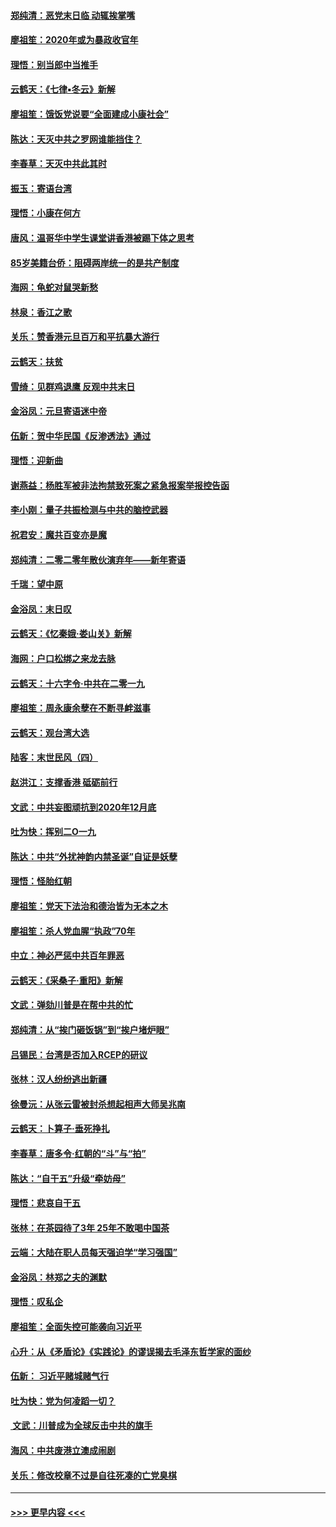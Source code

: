 #### [郑纯清：恶党末日临 动辄挨掌嘴](../pages/nsc993/n11769356.md?t=01052001) 
#### [廖祖笙：2020年或为暴政收官年](../pages/nsc993/n11768216.md?t=01052001) 
#### [理悟：别当郎中当推手](../pages/nsc993/n11768243.md?t=01052001) 
#### [云鹤天：《七律▪冬云》新解](../pages/nsc993/n11768204.md?t=01052001) 
#### [廖祖笙：饿饭党说要“全面建成小康社会”](../pages/nsc993/n11767482.md?t=01052001) 
#### [陈达：天灭中共之罗网谁能挡住？](../pages/nsc993/n11767465.md?t=01052001) 
#### [李春草：天灭中共此其时](../pages/nsc993/n11767452.md?t=01052001) 
#### [振玉：寄语台湾](../pages/nsc993/n11767432.md?t=01052001) 
#### [理悟：小康在何方](../pages/nsc993/n11767394.md?t=01052001) 
#### [唐风：温哥华中学生课堂讲香港被踢下体之思考](../pages/nsc993/n11766848.md?t=01052001) 
#### [85岁美籍台侨：阻碍两岸统一的是共产制度](../pages/nsc993/n11765043.md?t=01052001) 
#### [海网：龟蛇对鼠哭新愁](../pages/nsc993/n11764895.md?t=01052001) 
#### [林泉：香江之歌](../pages/nsc993/n11764415.md?t=01052001) 
#### [关乐：赞香港元旦百万和平抗暴大游行](../pages/nsc993/n11764382.md?t=01052001) 
#### [云鹤天：扶贫](../pages/nsc993/n11764245.md?t=01052001) 
#### [雪绮：见群鸡退鹰  反观中共末日](../pages/nsc993/n11762112.md?t=01052001) 
#### [金浴凤：元旦寄语迷中帝](../pages/nsc993/n11761788.md?t=01052001) 
#### [伍新：贺中华民国《反渗透法》通过](../pages/nsc993/n11761994.md?t=01052001) 
#### [理悟：迎新曲](../pages/nsc993/n11761152.md?t=01052001) 
#### [谢燕益：杨胜军被非法拘禁致死案之紧急报案举报控告函](../pages/nsc993/n11756134.md?t=01052001) 
#### [李小刚：量子共振检测与中共的脑控武器](../pages/nsc993/n11754518.md?t=01052001) 
#### [祝君安：魔共百变亦是魔](../pages/nsc993/n11754469.md?t=01052001) 
#### [郑纯清：二零二零年散伙演弃年——新年寄语](../pages/nsc993/n11754195.md?t=01052001) 
#### [千瑞：望中原](../pages/nsc993/n11754159.md?t=01052001) 
#### [金浴凤：末日叹](../pages/nsc993/n11752359.md?t=01052001) 
#### [云鹤天：《忆秦娥‧娄山关》新解](../pages/nsc993/n11752348.md?t=01052001) 
#### [海网：户口松绑之来龙去脉](../pages/nsc993/n11752328.md?t=01052001) 
#### [云鹤天：十六字令‧中共在二零一九](../pages/nsc993/n11752305.md?t=01052001) 
#### [廖祖笙：周永康余孽在不断寻衅滋事](../pages/nsc993/n11751013.md?t=01052001) 
#### [云鹤天：观台湾大选](../pages/nsc993/n11751007.md?t=01052001) 
#### [陆客：末世民风（四）](../pages/nsc993/n11749203.md?t=01052001) 
#### [赵洪江：支撑香港 砥砺前行](../pages/nsc993/n11748482.md?t=01052001) 
#### [文武：中共妄图顽抗到2020年12月底](../pages/nsc993/n11748446.md?t=01052001) 
#### [吐为快：挥别二O一九](../pages/nsc993/n11748411.md?t=01052001) 
#### [陈达：中共“外扰神韵内禁圣诞”自证是妖孽](../pages/nsc993/n11748226.md?t=01052001) 
#### [理悟：怪胎红朝](../pages/nsc993/n11748206.md?t=01052001) 
#### [廖祖笙：党天下法治和德治皆为无本之木](../pages/nsc993/n11748135.md?t=01052001) 
#### [廖祖笙：杀人党血腥“执政”70年](../pages/nsc993/n11745144.md?t=01052001) 
#### [中立：神必严惩中共百年罪恶](../pages/nsc993/n11744970.md?t=01052001) 
#### [云鹤天：《采桑子‧重阳》新解](../pages/nsc993/n11744948.md?t=01052001) 
#### [文武：弹劾川普是在帮中共的忙](../pages/nsc993/n11744758.md?t=01052001) 
#### [郑纯清：从“挨门砸饭锅”到“挨户堵炉眼”](../pages/nsc993/n11744745.md?t=01052001) 
#### [吕锡民：台湾是否加入RCEP的研议](../pages/nsc993/n11744701.md?t=01052001) 
#### [张林：汉人纷纷逃出新疆](../pages/nsc993/n11743530.md?t=01052001) 
#### [徐曼沅：从张云雷被封杀想起相声大师吴兆南](../pages/nsc993/n11741816.md?t=01052001) 
#### [云鹤天：卜算子‧垂死挣扎](../pages/nsc993/n11739956.md?t=01052001) 
#### [李春草：唐多令‧红朝的“斗”与“拍”](../pages/nsc993/n11739830.md?t=01052001) 
#### [陈达：“自干五”升级“牵妨母”](../pages/nsc993/n11739724.md?t=01052001) 
#### [理悟：悲哀自干五](../pages/nsc993/n11739547.md?t=01052001) 
#### [张林：在茶园待了3年 25年不敢喝中国茶](../pages/nsc993/n11739240.md?t=01052001) 
#### [云端：大陆在职人员每天强迫学“学习强国”](../pages/nsc993/n11738735.md?t=01052001) 
#### [金浴凤：林郑之夫的渊默](../pages/nsc993/n11737735.md?t=01052001) 
#### [理悟：叹私企](../pages/nsc993/n11737715.md?t=01052001) 
#### [廖祖笙：全面失控可能袭向习近平](../pages/nsc993/n11737704.md?t=01052001) 
#### [心升：从《矛盾论》《实践论》的谬误揭去毛泽东哲学家的面纱](../pages/nsc993/n11736962.md?t=01052001) 
#### [伍新： 习近平赌城赌气行](../pages/nsc993/n11736929.md?t=01052001) 
#### [吐为快：党为何凌蹈一切？](../pages/nsc993/n11736915.md?t=01052001) 
#### [ 文武：川普成为全球反击中共的旗手](../pages/nsc993/n11736882.md?t=01052001) 
#### [海风：中共废港立澳成闹剧](../pages/nsc993/n11735857.md?t=01052001) 
#### [关乐：修改校章不过是自往死凑的亡党臭棋](../pages/nsc993/n11735097.md?t=01052001) 

----
#### [ >>> 更早内容 <<< ](../indexes/nsc993-earlier.md)

